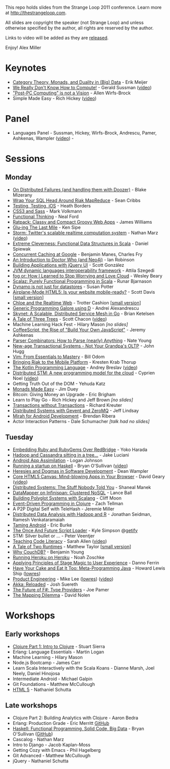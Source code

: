 This repo holds slides from the Strange Loop 2011
conference.  Learn more at http://thestrangeloop.com.

All slides are copyright the speaker (not Strange Loop) 
and unless otherwise specified by the author, all 
rights are reserved by the author. 

Links to video will be added as they are [released](http://thestrangeloop.com/news/strange-loop-2011-video-schedule).

Enjoy!
Alex Miller

# Keynotes

* [Category Theory, Monads, and Duality in (Big) Data](http://queue.acm.org/detail.cfm?id=1961297) - Erik Meijer
* [We Really Don't Know How to Compute!](https://github.com/strangeloop/2011-slides/raw/master/Sussman-WeDontKnowHowToCompute.pdf) - Gerald Sussman ([video](http://www.infoq.com/presentations/We-Really-Dont-Know-How-To-Compute))
* ["Post-PC Computing" is not a Vision](https://github.com/strangeloop/2011-slides/raw/master/WirfsBrock-PostPC.pdf) - Allen Wirfs-Brock
* Simple Made Easy - Rich Hickey ([video](http://www.infoq.com/presentations/Simple-Made-Easy))

# Panel

* Languages Panel - Sussman, Hickey, Wirfs-Brock, Andrescu, Pamer, Ashkenas, Wampler ([video](http://www.infoq.com/presentations/Language-Panel))
                  - 
# Sessions

## Monday

* [On Distributed Failures (and handling them with Doozer)](https://github.com/strangeloop/2011-slides/raw/master/Mizerany-OnDistFailures.pdf) - Blake Mizerany
* [Wrap Your SQL Head Around Riak MapReduce](http://strangeloop-riak-mapred.heroku.com/) - Sean Cribbs
* [Testing, Testing, iOS](https://github.com/strangeloop/2011-slides/raw/master/Borders-TestingiOS.pdf) - Heath Borders
* [CSS3 and Sass](http://github.com/strangeloop/2011-slides/raw/master/Volkmann-CSS3andSass.pdf) - Mark Volkmann
* [Functional Thinking](http://github.com/strangeloop/2011-slides/raw/master/Ford-FunctionalThinking.pdf) - Neal Ford
* [Ratpack: Classy and Compact Groovy Web Apps](http://github.com/strangeloop/2011-slides/raw/master/Williams-RatpackClassyCompactGroovy.pdf) - James Williams
* [Glu-ing The Last Mile](http://github.com/strangeloop/2011-slides/raw/master/Sipe-Glu.pdf) - Ken Sipe
* [Storm: Twitter's scalable realtime computation system](https://github.com/strangeloop/2011-slides/raw/master/Marz-Storm.pdf) - Nathan Marz ([video](http://infoq.com/presentations/Storm))
* [Extreme Cleverness: Functional Data Structures in Scala](http://github.com/strangeloop/2011-slides/raw/master/Spiewak-FunctionalData.pdf) - Daniel Spiewak
* [Concurrent Caching at Google](http://github.com/strangeloop/2011-slides/raw/master/ManesFry-ConcurrentCachingAtGoogle.pdf) - Benjamin Manes, Charles Fry
* [An Introduction to Doctor Who (and Neo4j)](http://github.com/strangeloop/2011-slides/raw/master/Robinson-IntroDoctorWhoNeo4j.pdf) - Ian Robinson
* [Building Applications with jQuery UI](https://github.com/strangeloop/2011-slides/raw/master/Gonzalez-BuildingApplicationjQuery%20UI.pdf) - Scott González
* [JVM dynamic languages interoperability framework](https://github.com/strangeloop/2011-slides/raw/master/Szegedi-Dynalink.pdf) - Attila Szegedi
* [fog or: How I Learned to Stop Worrying and Love Cloud](https://github.com/strangeloop/2011-slides/raw/master/Beary-fog.pdf) - Wesley Beary
* [Scalaz: Purely Functional Programming in Scala](https://github.com/strangeloop/2011-slides/raw/master/Bjarnason-Scalaz.pdf) - Runar Bjarnason
* [Dynamo is not just for datastores](https://github.com/strangeloop/2011-slides/raw/master/Potter-DyamnoRiakCore.pdf) - Susan Potter
* [Airplane-Mode HTML5: Is your website mobile-ready?](https://github.com/strangeloop/2011-slides/raw/master/Davis-MobileHTML5.pdf) - Scott Davis [[small version](https://github.com/strangeloop/2011-slides/raw/master/Davis-MobileHTML5-small.pdf)]
* [Chloe and the Realtime Web](https://github.com/strangeloop/2011-slides/raw/master/Cashion-Chloe.pdf) - Trotter Cashion [[small version](https://github.com/strangeloop/2011-slides/raw/master/Cashion-Chloe-small.pdf)]
* [Generic Programming Galore using D](http://github.com/strangeloop/2011-slides/raw/master/Alexandrescu-GenericProgrammingD.pdf) - Andrei Alexandrescu
* [Skynet: A Scalable, Distributed Service Mesh in Go](https://github.com/strangeloop/2011-slides/raw/master/Ketelsen-Skynet.pdf) - Brian Ketelsen
* [A Tale of Three Trees](https://github.com/strangeloop/2011-slides/raw/master/Chacon-ThreeTrees.pdf) - Scott Chacon ([video](http://www.infoq.com/presentations/A-Tale-of-Three-Trees))
* Machine Learning Hack Fest  - Hilary Mason  *[no slides]* 
* [CoffeeScript, the Rise of "Build Your Own JavaScript"](http://github.com/strangeloop/2011-slides/raw/master/Ashkenas-CoffeeScript.pdf) - Jeremy Ashkenas
* [Parser Combinators: How to Parse (nearly) Anything](http://github.com/strangeloop/2011-slides/raw/master/Young-ParserCombinators.pdf) - Nate Young
* [New-age Transactional Systems - Not Your Grandpa's OLTP](https://github.com/strangeloop/2011-slides/raw/master/Hugg-NewAgeTransactionalSystems.pdf) - John Hugg
* [Vim: From Essentials to Mastery](https://github.com/strangeloop/2011-slides/raw/master/Odom-Vim.pdf) - Bill Odom
* [Bringing Riak to the Mobile Platform](http://github.com/strangeloop/2011-slides/raw/master/KrestenThorup-RiakMobile.pdf) - Kresten Krab Thorup
* [The Kotlin Programming Language](http://github.com/strangeloop/2011-slides/raw/master/Breslav-Kotlin.pdf) - Andrey Breslav ([video](http://www.infoq.com/presentations/The-Kotlin-Programming-Language))
* [Distributed STM: A new programming model for the cloud](http://github.com/strangeloop/2011-slides/raw/master/Noel-DistributedSTM.pdf) - Cyprien Noel ([video](http://www.infoq.com/presentations/Distributed-STM))
* Getting Truth Out of the DOM - Yehuda Katz
* [Monads Made Easy](http://github.com/strangeloop/2011-slides/raw/master/Duey-MonadsEasy.pdf) - Jim Duey
* Bitcoin: Giving Money an Upgrade - Eric Brigham
* Learn to Play Go - Rich Hickey and Jeff Brown  *[no slides]*
* [Transactions without Transactions](https://github.com/strangeloop/2011-slides/raw/master/Kreuter-TransactionsWithoutTransactions.pdf) - Richard Kreuter
* [Distributed Systems with Gevent and ZeroMQ](https://github.com/strangeloop/2011-slides/raw/master/Lindsay-DistributedGeventZmq.pdf) - Jeff Lindsay
* [Mirah for Android Development](http://github.com/strangeloop/2011-slides/raw/master/Ribera-MirahAndroidDevelopment.pdf) - Brendan Ribera
* Actor Interaction Patterns - Dale Schumacher  *[talk had no slides]*

## Tuesday

* [Embedding Ruby and RubyGems Over RedBridge](http://redbridge-at-strangeloop2011.herokuapp.com/slideshow) - Yoko Harada
* [Hadoop and Cassandra sitting in a tree...](https://github.com/strangeloop/2011-slides/raw/master/Luciani-HadoopCassandra.pdf) - Jake Luciani
* [Android App Assimilation](http://github.com/strangeloop/2011-slides/raw/master/Johnson-AndroidAppAssimilation.pdf) - Logan Johnson
* [Running a startup on Haskell](http://bos.github.com/strange-loop-2011/talk/talk.html) - Bryan O'Sullivan ([video](http://www.infoq.com/presentations/Running-a-Startup-on-Haskell))
* [Heresies and Dogmas in Software Development](https://github.com/strangeloop/2011-slides/raw/master/Wampler-HeresiesDogmasSoftwareDev.pdf)  - Dean Wampler
* [Core HTML5 Canvas: Mind-blowing Apps in Your Browser](http://corehtml5canvas.com/strangeloop-2011/index.html) - David Geary ([video](http://www.infoq.com/presentations/Core-HTML5-Canvas))
* [Distributed Systems: The Stuff Nobody Told You](http://github.com/strangeloop/2011-slides/raw/master/Manek-DistSystemsWhatNobodyToldYou.pdf) - Shaneal Manek
* [DataMapper on Infinispan: Clustered NoSQL](https://github.com/strangeloop/2011-slides/raw/master/Ball-DataMapperInfinispan.pdf) - Lance Ball
* [Building Polyglot Systems with Scalang](https://github.com/strangeloop/2011-slides/raw/master/Moon-Scalang.pdf) - Cliff Moon
* [Event-Driven Programming in Clojure](http://github.com/strangeloop/2011-slides/raw/master/Tellman-EventDrivenProgrammingInClojure.pdf) - Zach Tellman
* A P2P Digital Self with TeleHash - Jeremie Miller
* [Distributed Data Analysis with Hadoop and R](http://github.com/strangeloop/2011-slides/raw/master/Seidman-DistributedDataAnalysisHadoopR.pdf) - Jonathan Seidman, Ramesh Venkataramaiah
* [Taming Android](https://github.com/strangeloop/2011-slides/raw/master/Burke-TamingAndroid.pdf) - Eric Burke
* [The Once And Future Script Loader](http://github.com/strangeloop/2011-slides/raw/master/Simpson-Scriptloaders.pdf) - Kyle Simpson @[getify](http://twitter.com/getify)
* STM: Silver bullet or ...  - Peter Veentjer
* [Teaching Code Literacy](https://github.com/strangeloop/2011-slides/raw/master/Allen-TeachingCodeLiteracy.pdf) - Sarah Allen ([video](http://www.infoq.com/presentations/Easy-as-Pie-Teaching-Code-Literacy))
* [A Tale of Two Runtimes](https://github.com/strangeloop/2011-slides/raw/master/Taylor-Tale2Runtimes.pdf) - Matthew Taylor [[small version](https://github.com/strangeloop/2011-slides/raw/master/Taylor-Tale2Runtimes-small.pdf)]
* [Why CouchDB?](https://github.com/strangeloop/2011-slides/raw/master/Young-WhyCouchDB.pdf) - Benjamin Young
* [Running Heroku on Heroku](http://stloop.heroku.com) - Noah Zoschke
* [Applying Principles of Stage Magic to User Experience](https://github.com/strangeloop/2011-slides/raw/master/Ferrin-StageMagic.pdf) - Danno Ferrin
* [Have Your Cake and Eat It Too: Meta-Programming Java](https://github.com/strangeloop/2011-slides/raw/master/LewisShip-MetaprogrammingJava.pdf) - Howard Lewis Ship ([lowres](https://github.com/strangeloop/2011-slides/raw/master/LewisShip-MetaprogrammingJava-small.pdf))
* [Product Engineering](https://github.com/strangeloop/2011-slides/raw/master/Lee-ProductEngineering.pdf) - Mike Lee ([lowres](https://github.com/strangeloop/2011-slides/raw/master/Lee-ProductEngineering-small.pdf)) ([video](http://www.infoq.com/presentations/Product-Engineering))
* [Akka: Reloaded](http://github.com/strangeloop/2011-slides/raw/master/Suereth-AkkaReloaded.pdf) - Josh Suereth
* [The Future of F#: Type Providers](http://github.com/strangeloop/2011-slides/raw/master/Pamer-FutureOfFSharp.pdf) - Joe Pamer
* [The Mapping Dilemma](https://github.com/strangeloop/2011-slides/raw/master/Nolen-MappingDilemma.pdf) - David Nolen

# Workshops

## Early workshops

* [Clojure Part 1: Intro to Clojure](https://github.com/strangeloop/2011-slides/raw/master/Sierra-ClojureIntro.pdf) - Stuart Sierra
* Erlang: Language Essentials - Martin Logan
* Machine Learning - Hilary Mason
* Node.js Bootcamp - James Carr
* Learn Scala Interactively with the Scala Koans - Dianne Marsh, Joel Neely, Daniel Hinojosa
* Intermediate Android - Michael Galpin
* Git Foundations - Matthew McCullough
* [HTML 5](https://github.com/ntschutta/html5_workshop) - Nathaniel Schutta

## Late workshops

* Clojure Part 2: Building Analytics with Clojure - Aaron Bedra
* Erlang: Production Grade - Eric Merritt [GitHub](https://github.com/ericbmerritt/strangeloop-behaviours-and-applications)
* [Haskell: Functional Programming, Solid Code, Big Data](http://bos.github.com/strange-loop-2011/slides/slides.html) - Bryan O'Sullivan ([GitHub](https://github.com/bos/strange-loop-2011))
* Cascalog - Nathan Marz
* Intro to Django - Jacob Kaplan-Moss
* Getting Cozy with Emacs - Phil Hagelberg
* Git Advanced - Matthew McCullough
* jQuery - Nathaniel Schutta

